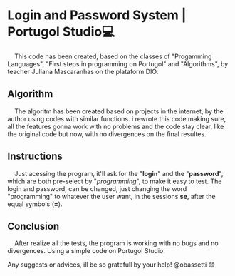 # Login and Password System | Portugol Studio💻

    This code has been created, based on the classes of "Progamming Languages", "First steps in programming on Portugol" and "Algorithms", by teacher Juliana Mascaranhas on the plataform DIO.

## Algorithm

    The algoritm has been created based on projects in the internet, by the author using codes with similar functions. i rewrote this code making sure, all the features gonna work with no problems and the code stay clear, like the original code but now, with no divergences on the final resultes.

## Instructions

    Just acessing the program, it'll ask for the "**login**" and the "**password**", which are both pre-select by "_programming_", to make it easy to test. The login and password, can be changed, just changing the word "programming" to whatever the user want, in the sessions **se**, after the equal symbols (**=**).

## Conclusion

    After realize all the tests, the program is working with no bugs and no divergences. Using a simple code on Portugol Studio.

Any suggests or advices, ill be so gratefull by your help! @obassetti 😊

